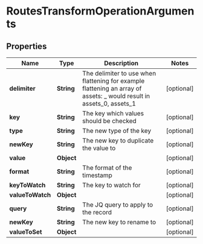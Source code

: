 

# RoutesTransformOperationArguments


## Properties

| Name | Type | Description | Notes |
|------------ | ------------- | ------------- | -------------|
|**delimiter** | **String** | The delimiter to use when flattening for example flattening an array of assets: _ would result in assets_0, assets_1 |  [optional] |
|**key** | **String** | The key which values should be checked |  [optional] |
|**type** | **String** | The new type of the key |  [optional] |
|**newKey** | **String** | The new key to duplicate the value to |  [optional] |
|**value** | **Object** |  |  [optional] |
|**format** | **String** | The format of the timestamp |  [optional] |
|**keyToWatch** | **String** | The key to watch for |  [optional] |
|**valueToWatch** | **Object** |  |  [optional] |
|**query** | **String** | The JQ query to apply to the record |  [optional] |
|**newKey** | **String** | The new key to rename to |  [optional] |
|**valueToSet** | **Object** |  |  [optional] |



